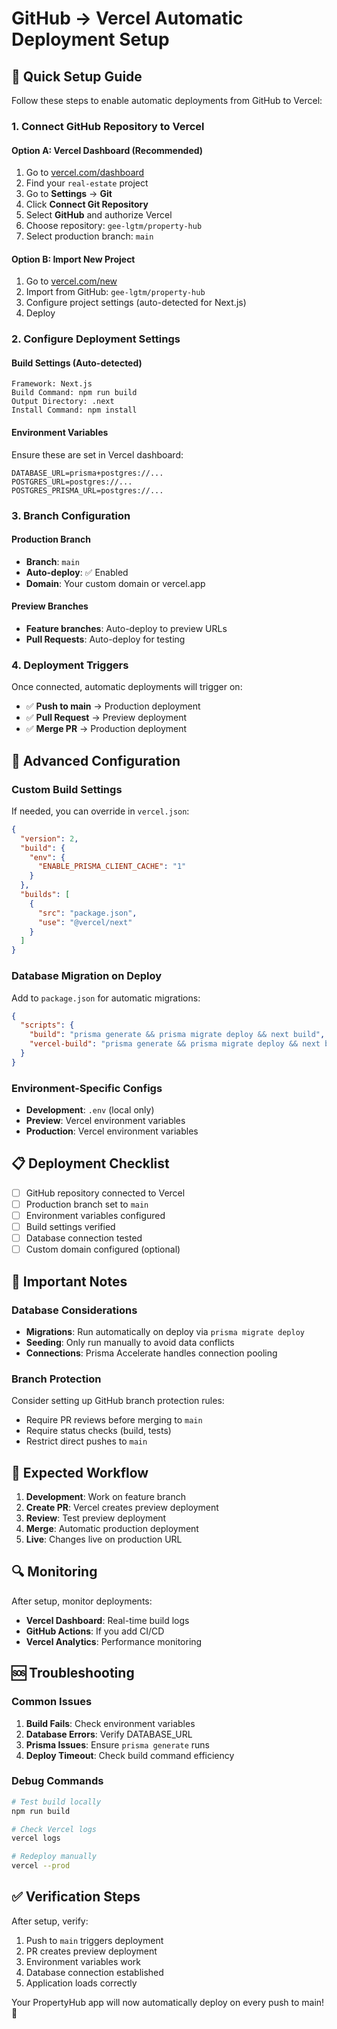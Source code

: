 # GitHub → Vercel Automatic Deployment Setup

## 🚀 Quick Setup Guide

Follow these steps to enable automatic deployments from GitHub to Vercel:

### 1. Connect GitHub Repository to Vercel

#### Option A: Vercel Dashboard (Recommended)
1. Go to [vercel.com/dashboard](https://vercel.com/dashboard)
2. Find your `real-estate` project
3. Go to **Settings** → **Git**
4. Click **Connect Git Repository**
5. Select **GitHub** and authorize Vercel
6. Choose repository: `gee-lgtm/property-hub`
7. Select production branch: `main`

#### Option B: Import New Project
1. Go to [vercel.com/new](https://vercel.com/new)
2. Import from GitHub: `gee-lgtm/property-hub`
3. Configure project settings (auto-detected for Next.js)
4. Deploy

### 2. Configure Deployment Settings

#### Build Settings (Auto-detected)
```
Framework: Next.js
Build Command: npm run build
Output Directory: .next
Install Command: npm install
```

#### Environment Variables
Ensure these are set in Vercel dashboard:
```
DATABASE_URL=prisma+postgres://...
POSTGRES_URL=postgres://...
POSTGRES_PRISMA_URL=postgres://...
```

### 3. Branch Configuration

#### Production Branch
- **Branch**: `main`
- **Auto-deploy**: ✅ Enabled
- **Domain**: Your custom domain or vercel.app

#### Preview Branches
- **Feature branches**: Auto-deploy to preview URLs
- **Pull Requests**: Auto-deploy for testing

### 4. Deployment Triggers

Once connected, automatic deployments will trigger on:
- ✅ **Push to main** → Production deployment
- ✅ **Pull Request** → Preview deployment
- ✅ **Merge PR** → Production deployment

## 🔧 Advanced Configuration

### Custom Build Settings
If needed, you can override in `vercel.json`:
```json
{
  "version": 2,
  "build": {
    "env": {
      "ENABLE_PRISMA_CLIENT_CACHE": "1"
    }
  },
  "builds": [
    {
      "src": "package.json",
      "use": "@vercel/next"
    }
  ]
}
```

### Database Migration on Deploy
Add to `package.json` for automatic migrations:
```json
{
  "scripts": {
    "build": "prisma generate && prisma migrate deploy && next build",
    "vercel-build": "prisma generate && prisma migrate deploy && next build"
  }
}
```

### Environment-Specific Configs
- **Development**: `.env` (local only)
- **Preview**: Vercel environment variables
- **Production**: Vercel environment variables

## 📋 Deployment Checklist

- [ ] GitHub repository connected to Vercel
- [ ] Production branch set to `main`
- [ ] Environment variables configured
- [ ] Build settings verified
- [ ] Database connection tested
- [ ] Custom domain configured (optional)

## 🚨 Important Notes

### Database Considerations
- **Migrations**: Run automatically on deploy via `prisma migrate deploy`
- **Seeding**: Only run manually to avoid data conflicts
- **Connections**: Prisma Accelerate handles connection pooling

### Branch Protection
Consider setting up GitHub branch protection rules:
- Require PR reviews before merging to `main`
- Require status checks (build, tests)
- Restrict direct pushes to `main`

## 🎯 Expected Workflow

1. **Development**: Work on feature branch
2. **Create PR**: Vercel creates preview deployment
3. **Review**: Test preview deployment
4. **Merge**: Automatic production deployment
5. **Live**: Changes live on production URL

## 🔍 Monitoring

After setup, monitor deployments:
- **Vercel Dashboard**: Real-time build logs
- **GitHub Actions**: If you add CI/CD
- **Vercel Analytics**: Performance monitoring

## 🆘 Troubleshooting

### Common Issues
1. **Build Fails**: Check environment variables
2. **Database Errors**: Verify DATABASE_URL
3. **Prisma Issues**: Ensure `prisma generate` runs
4. **Deploy Timeout**: Check build command efficiency

### Debug Commands
```bash
# Test build locally
npm run build

# Check Vercel logs
vercel logs

# Redeploy manually
vercel --prod
```

## ✅ Verification Steps

After setup, verify:
1. Push to `main` triggers deployment
2. PR creates preview deployment
3. Environment variables work
4. Database connection established
5. Application loads correctly

Your PropertyHub app will now automatically deploy on every push to main! 🚀